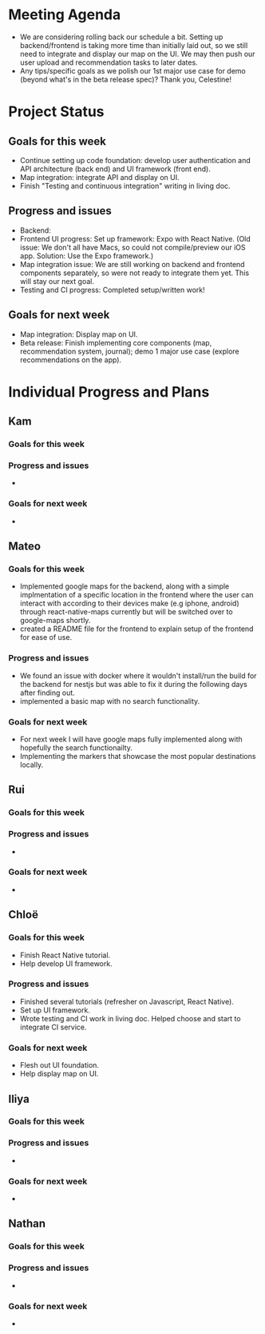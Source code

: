 # Meeting Agenda
- We are considering rolling back our schedule a bit. Setting up backend/frontend is taking more time than initially laid out, so we still need to integrate and display our map on the UI. We may then push our user upload and recommendation tasks to later dates.
- Any tips/specific goals as we polish our 1st major use case for demo (beyond what's in the beta release spec)?
Thank you, Celestine! 

# Project Status
## Goals for this week
- Continue setting up code foundation: develop user authentication and API architecture (back end) and UI framework (front end).
- Map integration: integrate API and display on UI.
- Finish "Testing and continuous integration" writing in living doc.
## Progress and issues
- Backend: 
- Frontend UI progress: Set up framework: Expo with React Native. (Old issue: We don't all have Macs, so could not compile/preview our iOS app. Solution: Use the Expo framework.)
- Map integration issue: We are still working on backend and frontend components separately, so were not ready to integrate them yet. This will stay our next goal.
- Testing and CI progress: Completed setup/written work! 
## Goals for next week
- Map integration: Display map on UI.
- Beta release: Finish implementing core components (map, recommendation system, journal); demo 1 major use case (explore recommendations on the app).

# Individual Progress and Plans
## Kam
### Goals for this week
  
### Progress and issues
- 
  
### Goals for next week
- 

## Mateo
### Goals for this week
  - Implemented google maps for the backend, along with a simple implmentation of a specific location in the frontend where the user can interact with according to their devices make (e.g iphone, android) through react-native-maps currently but will be switched over to google-maps shortly.
  - created a README file for the frontend to explain setup of the frontend for ease of use.
### Progress and issues
  - We found an issue with docker where it wouldn't install/run the build for the backend for nestjs but was able to fix it during the following days after finding out.
  - implemented a basic map with no search functionality.
### Goals for next week
- For next week I will have google maps fully implemented along with hopefully the search functionailty.
- Implementing the markers that showcase the most popular destinations locally.
## Rui
### Goals for this week
  
### Progress and issues
- 
  
### Goals for next week
- 

## Chloë
### Goals for this week
- Finish React Native tutorial.
- Help develop UI framework.
  
### Progress and issues
- Finished several tutorials (refresher on Javascript, React Native).
- Set up UI framework.
- Wrote testing and CI work in living doc. Helped choose and start to integrate CI service. 
  
### Goals for next week
- Flesh out UI foundation.
- Help display map on UI. 

## Iliya
### Goals for this week
  
### Progress and issues
- 
  
### Goals for next week
- 

## Nathan
### Goals for this week
  
### Progress and issues
- 
  
### Goals for next week
-     
